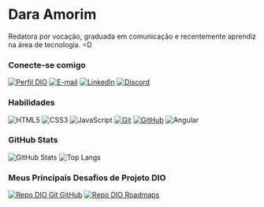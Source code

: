 # Dara Amorim 
Redatora por vocação, graduada em comunicação e recentemente aprendiz na área de tecnologia. =D 

### Conecte-se comigo
[![Perfil DIO](https://img.shields.io/badge/-Meu%20Perfil%20na%20DIO-30A3DC?style=for-the-badge)](https://www.dio.me/users/daraamorim79)
[![E-mail](https://img.shields.io/badge/-Email-000?style=for-the-badge&logo=microsoft-outlook&logoColor=E94D5F)](mailto:daraamorim79@gmail.com)
[![LinkedIn](https://img.shields.io/badge/-LinkedIn-000?style=for-the-badge&logo=linkedin&logoColor=30A3DC)](https://www.linkedin.com/in/dara-amorim-742b29103/)
[![Discord](https://img.shields.io/badge/Discord-000?style=for-the-badge&logo=discord)](https://www.discordapp.com/users/xmiss0x)

### Habilidades
![HTML5](https://img.shields.io/badge/HTML-000?style=for-the-badge&logo=html5&logoColor=30A3DC)
![CSS3](https://img.shields.io/badge/CSS3-000?style=for-the-badge&logo=css3&logoColor=E94D5F)
![JavaScript](https://img.shields.io/badge/JavaScript-000?style=for-the-badge&logo=javascript&logoColor=30A3DC)
[![Git](https://img.shields.io/badge/Git-000?style=for-the-badge&logo=git&logoColor=E94D5F)](https://git-scm.com/doc) 
[![GitHub](https://img.shields.io/badge/GitHub-000?style=for-the-badge&logo=github&logoColor=30A3DC)](https://docs.github.com/)
![Angular](https://img.shields.io/badge/Angular-000?style=for-the-badge&logo=angular&logoColor=C3002F)

### GitHub Stats
![GitHub Stats](https://github-readme-stats.vercel.app/api?username=Misss0x&theme=transparent&bg_color=483D8B&border_color=0F8F8FFF&show_icons=true&icon_color=999&title_color=F8F8FF&text_color=FFF)
![Top Langs](https://github-readme-stats-git-masterrstaa-rickstaa.vercel.app/api/top-langs/?username=Misss0x&layout=compact&bg_color=E6E6FA&border_color=&title_color=4B0082&text_color=FF)

### Meus Principais Desafios de Projeto DIO
[![Repo DIO Git GitHub](https://github-readme-stats.vercel.app/api/pin/?username=elidianaandrade&repo=dio-lab-open-source&bg_color=483D8B&border_color=483D8B&show_icons=true&icon_color=30A3DC&title_color=F8F8FF&text_color=FFF)](https://github.com/Misss0x/dio-lab-open-source)
[![Repo DIO Roadmaps](https://github-readme-stats.vercel.app/api/pin/?username=digitalinnovationone&repo=roadmaps&bg_color=483D8B&border_color=30A3DC&show_icons=true&icon_color=30A3DC&title_color=F8F8FF&text_color=FFF)](https://github.com/digitalinnovationone/roadmaps)
